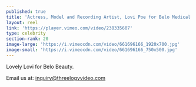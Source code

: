 ```yaml
---
published: true
title: 'Actress, Model and Recording Artist, Lovi Poe for Belo Medical (October 2017)'
layout: reel
link: 'https://player.vimeo.com/video/238335607'
type: celebrity
section-rank: 20
image-large: 'https://i.vimeocdn.com/video/661696166_1920x700.jpg'
image-small: 'https://i.vimeocdn.com/video/661696166_750x500.jpg'
---
```

Lovely Lovi for Belo Beauty. 

Email us at: inquiry@threelogyvideo.com
